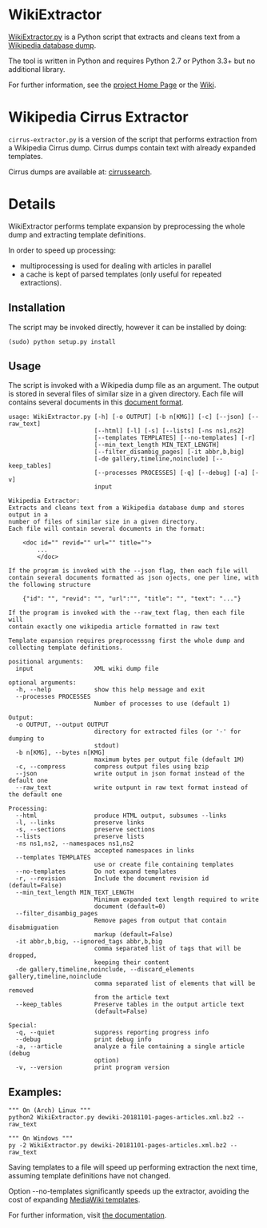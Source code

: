 # WikiExtractor
[WikiExtractor.py](http://medialab.di.unipi.it/wiki/Wikipedia_Extractor) is a Python script that extracts and cleans text from a [Wikipedia database dump](http://download.wikimedia.org/).

The tool is written in Python and requires Python 2.7 or Python 3.3+ but no additional library.

For further information, see the [project Home Page](http://medialab.di.unipi.it/wiki/Wikipedia_Extractor) or the [Wiki](https://github.com/attardi/wikiextractor/wiki).

# Wikipedia Cirrus Extractor

`cirrus-extractor.py` is a version of the script that performs extraction from a Wikipedia Cirrus dump.
Cirrus dumps contain text with already expanded templates.

Cirrus dumps are available at:
[cirrussearch](http://dumps.wikimedia.org/other/cirrussearch/).

# Details

WikiExtractor performs template expansion by preprocessing the whole dump and extracting template definitions.

In order to speed up processing:

- multiprocessing is used for dealing with articles in parallel
- a cache is kept of parsed templates (only useful for repeated extractions).

## Installation

The script may be invoked directly, however it can be installed by doing:

    (sudo) python setup.py install

## Usage
The script is invoked with a Wikipedia dump file as an argument.
The output is stored in several files of similar size in a given directory.
Each file will contains several documents in this [document format](http://medialab.di.unipi.it/wiki/Document_Format).

    usage: WikiExtractor.py [-h] [-o OUTPUT] [-b n[KMG]] [-c] [--json] [--raw_text] 
                            [--html] [-l] [-s] [--lists] [-ns ns1,ns2]
                            [--templates TEMPLATES] [--no-templates] [-r]
                            [--min_text_length MIN_TEXT_LENGTH]
                            [--filter_disambig_pages] [-it abbr,b,big]
                            [-de gallery,timeline,noinclude] [--keep_tables]
                            [--processes PROCESSES] [-q] [--debug] [-a] [-v]
                            input

    Wikipedia Extractor:
    Extracts and cleans text from a Wikipedia database dump and stores output in a
    number of files of similar size in a given directory.
    Each file will contain several documents in the format:

        <doc id="" revid="" url="" title="">
            ...
            </doc>

    If the program is invoked with the --json flag, then each file will
    contain several documents formatted as json ojects, one per line, with
    the following structure

        {"id": "", "revid": "", "url":"", "title": "", "text": "..."}
        
    If the program is invoked with the --raw_text flag, then each file will
    contain exactly one wikipedia article formatted in raw text

    Template expansion requires preprocesssng first the whole dump and
    collecting template definitions.

    positional arguments:
      input                 XML wiki dump file

    optional arguments:
      -h, --help            show this help message and exit
      --processes PROCESSES
                            Number of processes to use (default 1)

    Output:
      -o OUTPUT, --output OUTPUT
                            directory for extracted files (or '-' for dumping to
                            stdout)
      -b n[KMG], --bytes n[KMG]
                            maximum bytes per output file (default 1M)
      -c, --compress        compress output files using bzip
      --json                write output in json format instead of the default one
      --raw_text            write outpunt in raw text format instead of the default one

    Processing:
      --html                produce HTML output, subsumes --links
      -l, --links           preserve links
      -s, --sections        preserve sections
      --lists               preserve lists
      -ns ns1,ns2, --namespaces ns1,ns2
                            accepted namespaces in links
      --templates TEMPLATES
                            use or create file containing templates
      --no-templates        Do not expand templates
      -r, --revision        Include the document revision id (default=False)
      --min_text_length MIN_TEXT_LENGTH
                            Minimum expanded text length required to write
                            document (default=0)
      --filter_disambig_pages
                            Remove pages from output that contain disabmiguation
                            markup (default=False)
      -it abbr,b,big, --ignored_tags abbr,b,big
                            comma separated list of tags that will be dropped,
                            keeping their content
      -de gallery,timeline,noinclude, --discard_elements gallery,timeline,noinclude
                            comma separated list of elements that will be removed
                            from the article text
      --keep_tables         Preserve tables in the output article text
                            (default=False)

    Special:
      -q, --quiet           suppress reporting progress info
      --debug               print debug info
      -a, --article         analyze a file containing a single article (debug
                            option)
      -v, --version         print program version


## Examples:
    """ On (Arch) Linux """
    python2 WikiExtractor.py dewiki-20181101-pages-articles.xml.bz2 --raw_text
    
    """ On Windows """
    py -2 WikiExtractor.py dewiki-20181101-pages-articles.xml.bz2 --raw_text

Saving templates to a file will speed up performing extraction the next time,
assuming template definitions have not changed.

Option --no-templates significantly speeds up the extractor, avoiding the cost
of expanding [MediaWiki templates](https://www.mediawiki.org/wiki/Help:Templates).

For further information, visit [the documentation](http://attardi.github.io/wikiextractor).
